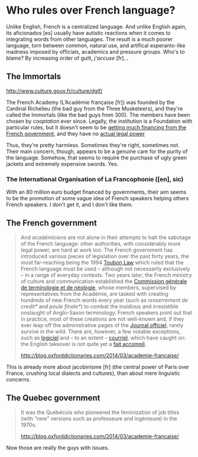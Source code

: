 Who rules over French language?
===

Unlike English, French is a centralized language. And unlike English again, its aficionados [es] usually have autistic reactions when it comes to integrating words from other languages. The result is a much poorer language, torn between common, natural use, and artifical esperanto-like madness imposed by officials, academics and pressure groups. Who's to blame? By increasing order of guilt, *j'accuse* [fr]...

## The Immortals

http://www.culture.gouv.fr/culture/dglf/

The French Academy (L’Académie française [fr]) was founded by the Cardinal Richelieu (the bad guy from the Three Musketeers), and they're called the Immortals (like the bad guys from 300). The members have been chosen by *cooptation* ever since. Legally, the institution is a Foundation with particular rules, but it doesn't seem to be [getting much financing from the French government](http://www.europe1.fr/economie/academie-francaise-etre-immortel-combien-ca-coute-1993131), and they have no [actual legal power](https://en.wikipedia.org/wiki/Language_policy_in_France#Acad.C3.A9mie_fran.C3.A7aise)

Thus, they're pretty harmless. Sometimes they're right, sometimes not. Their main concern, though, appears to be a genuine care for the purity of the language. Somehow, that seems to require the purchase of ugly green jackets and extremely expensive swords. Yes.

### The International Organisation of La Francophonie ([en], sic)

With an 80 million euro budget financed by governments, their aim seems to be the promotion of some vague idea of French speakers helping others French speakers. I don't get it, and I don't like them.

## The French government


><p>And <i>académiciens</i> are not alone in their attempts to halt the sabotage of the French language: other authorities, with considerably more legal power, are hard at work too. The French government has introduced various pieces of legislation over the past forty years, the most far-reaching being the 1994 <a href="http://www.humanities360.com/index.php/toubon-law-and-the-languages-of-france-1649/">Toubon Law</a> which ruled that the French language must be used – although not necessarily exclusively – in a range of everyday contexts. Two years later, the French ministry of culture and communication established the <a href="http://www.culture.gouv.fr/culture/dglf/">Commission générale de terminologie et de néologie</a>, whose members, supervised by representatives from the Académie, are tasked with creating hundreds of new French words every year (such as <i>resserrement de credit*</i> and <i>poule finale*</i>) to combat the insidious and irresistible onslaught of Anglo-Saxon terminology. French speakers point out that in practice, most of these creations are not well-known and, if they ever leap off the administrative pages of the <a href="http://www.journal-officiel.gouv.fr/">Journal officiel</a>, rarely survive in the wild. There are, however, a few notable exceptions, such as <a title="Logiciel" href="http://www.oxforddictionaries.com/translate/french-english/logiciel">logiciel</a> and – to an extent – <a title="Courriel" href="http://www.oxforddictionaries.com/translate/french-english/courriel">courriel</a>, which have caught on: the English takeover is not quite yet a <a title="Fait accompli" href="http://www.oxforddictionaries.com/definition/english/fait-accompli">fait accompli</a>.</p>
>
>http://blog.oxforddictionaries.com/2014/03/academie-francaise/

This is already more about jacobinisme [fr] (the central power of Paris over France, crushing local dialects and cultures), than about mere linguistic concerns.

## The Quebec government

>It was the Québécois who pioneered the feminization of job titles (with “new” versions such as professeure and ingénieure) in the 1970s.
>
>http://blog.oxforddictionaries.com/2014/03/academie-francaise/

Now those are really the guys with issues.
